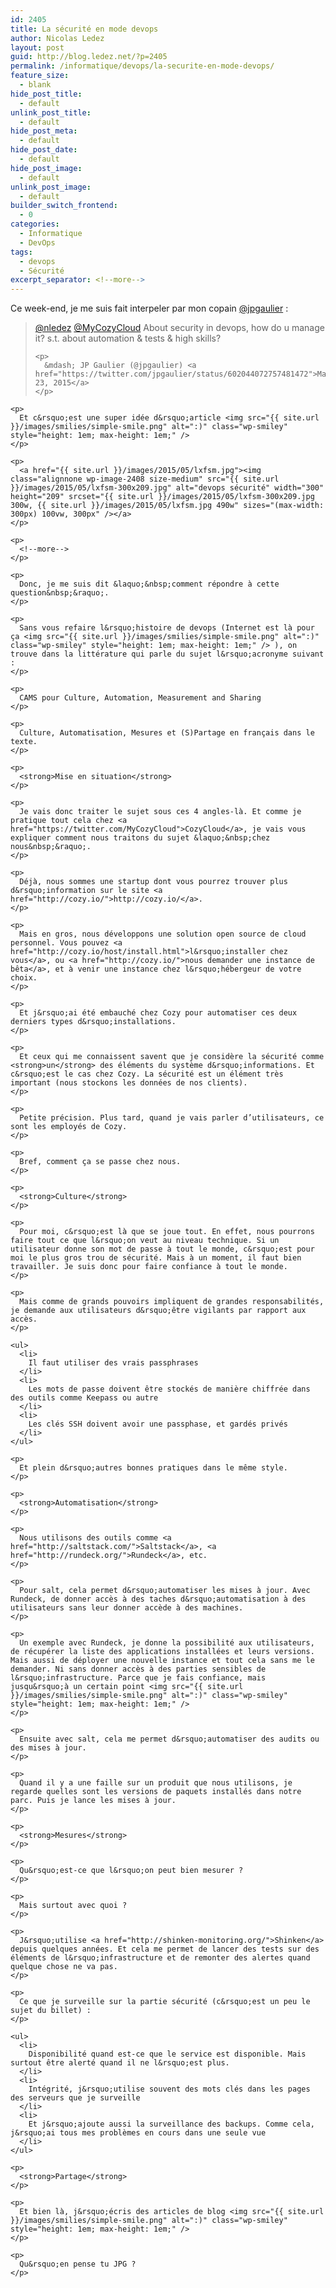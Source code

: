 ```yaml
---
id: 2405
title: La sécurité en mode devops
author: Nicolas Ledez
layout: post
guid: http://blog.ledez.net/?p=2405
permalink: /informatique/devops/la-securite-en-mode-devops/
feature_size:
  - blank
hide_post_title:
  - default
unlink_post_title:
  - default
hide_post_meta:
  - default
hide_post_date:
  - default
hide_post_image:
  - default
unlink_post_image:
  - default
builder_switch_frontend:
  - 0
categories:
  - Informatique
  - DevOps
tags:
  - devops
  - Sécurité
excerpt_separator: <!--more-->
---
```

Ce week-end, je me suis fait interpeler par mon copain [@jpgaulier](https://twitter.com/jpgaulier/) :

<div class="post-embed">
  <blockquote class="twitter-tweet" width="500">
    <p lang="en" dir="ltr">
      <a href="https://twitter.com/nledez">@nledez</a> <a href="https://twitter.com/MyCozyCloud">@MyCozyCloud</a> About security in devops, how do u manage it? s.t. about automation & tests & high skills?
    </p>
    
    <p>
      &mdash; JP Gaulier (@jpgaulier) <a href="https://twitter.com/jpgaulier/status/602044072757481472">May 23, 2015</a>
    </p>
  </blockquote>
  
  <p>
    </div> 
    
    <p>
      Et c&rsquo;est une super idée d&rsquo;article <img src="{{ site.url }}/images/smilies/simple-smile.png" alt=":)" class="wp-smiley" style="height: 1em; max-height: 1em;" />
    </p>
    
    <p>
      <a href="{{ site.url }}/images/2015/05/lxfsm.jpg"><img class="alignnone wp-image-2408 size-medium" src="{{ site.url }}/images/2015/05/lxfsm-300x209.jpg" alt="devops sécurité" width="300" height="209" srcset="{{ site.url }}/images/2015/05/lxfsm-300x209.jpg 300w, {{ site.url }}/images/2015/05/lxfsm.jpg 490w" sizes="(max-width: 300px) 100vw, 300px" /></a>
    </p>
    
    <p>
      <!--more-->
    </p>
    
    <p>
      Donc, je me suis dit &laquo;&nbsp;comment répondre à cette question&nbsp;&raquo;.
    </p>
    
    <p>
      Sans vous refaire l&rsquo;histoire de devops (Internet est là pour ça <img src="{{ site.url }}/images/smilies/simple-smile.png" alt=":)" class="wp-smiley" style="height: 1em; max-height: 1em;" /> ), on trouve dans la littérature qui parle du sujet l&rsquo;acronyme suivant :
    </p>
    
    <p>
      CAMS pour Culture, Automation, Measurement and Sharing
    </p>
    
    <p>
      Culture, Automatisation, Mesures et (S)Partage en français dans le texte.
    </p>
    
    <p>
      <strong>Mise en situation</strong>
    </p>
    
    <p>
      Je vais donc traiter le sujet sous ces 4 angles-là. Et comme je pratique tout cela chez <a href="https://twitter.com/MyCozyCloud">CozyCloud</a>, je vais vous expliquer comment nous traitons du sujet &laquo;&nbsp;chez nous&nbsp;&raquo;.
    </p>
    
    <p>
      Déjà, nous sommes une startup dont vous pourrez trouver plus d&rsquo;information sur le site <a href="http://cozy.io/">http://cozy.io/</a>.
    </p>
    
    <p>
      Mais en gros, nous développons une solution open source de cloud personnel. Vous pouvez <a href="http://cozy.io/host/install.html">l&rsquo;installer chez vous</a>, ou <a href="http://cozy.io/">nous demander une instance de bêta</a>, et à venir une instance chez l&rsquo;hébergeur de votre choix.
    </p>
    
    <p>
      Et j&rsquo;ai été embauché chez Cozy pour automatiser ces deux derniers types d&rsquo;installations.
    </p>
    
    <p>
      Et ceux qui me connaissent savent que je considère la sécurité comme <strong>un</strong> des éléments du système d&rsquo;informations. Et c&rsquo;est le cas chez Cozy. La sécurité est un élément très important (nous stockons les données de nos clients).
    </p>
    
    <p>
      Petite précision. Plus tard, quand je vais parler d’utilisateurs, ce sont les employés de Cozy.
    </p>
    
    <p>
      Bref, comment ça se passe chez nous.
    </p>
    
    <p>
      <strong>Culture</strong>
    </p>
    
    <p>
      Pour moi, c&rsquo;est là que se joue tout. En effet, nous pourrons faire tout ce que l&rsquo;on veut au niveau technique. Si un utilisateur donne son mot de passe à tout le monde, c&rsquo;est pour moi le plus gros trou de sécurité. Mais à un moment, il faut bien travailler. Je suis donc pour faire confiance à tout le monde.
    </p>
    
    <p>
      Mais comme de grands pouvoirs impliquent de grandes responsabilités, je demande aux utilisateurs d&rsquo;être vigilants par rapport aux accès.
    </p>
    
    <ul>
      <li>
        Il faut utiliser des vrais passphrases
      </li>
      <li>
        Les mots de passe doivent être stockés de manière chiffrée dans des outils comme Keepass ou autre
      </li>
      <li>
        Les clés SSH doivent avoir une passphase, et gardés privés
      </li>
    </ul>
    
    <p>
      Et plein d&rsquo;autres bonnes pratiques dans le même style.
    </p>
    
    <p>
      <strong>Automatisation</strong>
    </p>
    
    <p>
      Nous utilisons des outils comme <a href="http://saltstack.com/">Saltstack</a>, <a href="http://rundeck.org/">Rundeck</a>, etc.
    </p>
    
    <p>
      Pour salt, cela permet d&rsquo;automatiser les mises à jour. Avec Rundeck, de donner accès à des taches d&rsquo;automatisation à des utilisateurs sans leur donner accède à des machines.
    </p>
    
    <p>
      Un exemple avec Rundeck, je donne la possibilité aux utilisateurs, de récupérer la liste des applications installées et leurs versions. Mais aussi de déployer une nouvelle instance et tout cela sans me le demander. Ni sans donner accès à des parties sensibles de l&rsquo;infrastructure. Parce que je fais confiance, mais jusqu&rsquo;à un certain point <img src="{{ site.url }}/images/smilies/simple-smile.png" alt=":)" class="wp-smiley" style="height: 1em; max-height: 1em;" />
    </p>
    
    <p>
      Ensuite avec salt, cela me permet d&rsquo;automatiser des audits ou des mises à jour.
    </p>
    
    <p>
      Quand il y a une faille sur un produit que nous utilisons, je regarde quelles sont les versions de paquets installés dans notre parc. Puis je lance les mises à jour.
    </p>
    
    <p>
      <strong>Mesures</strong>
    </p>
    
    <p>
      Qu&rsquo;est-ce que l&rsquo;on peut bien mesurer ?
    </p>
    
    <p>
      Mais surtout avec quoi ?
    </p>
    
    <p>
      J&rsquo;utilise <a href="http://shinken-monitoring.org/">Shinken</a> depuis quelques années. Et cela me permet de lancer des tests sur des éléments de l&rsquo;infrastructure et de remonter des alertes quand quelque chose ne va pas.
    </p>
    
    <p>
      Ce que je surveille sur la partie sécurité (c&rsquo;est un peu le sujet du billet) :
    </p>
    
    <ul>
      <li>
        Disponibilité quand est-ce que le service est disponible. Mais surtout être alerté quand il ne l&rsquo;est plus.
      </li>
      <li>
        Intégrité, j&rsquo;utilise souvent des mots clés dans les pages des serveurs que je surveille
      </li>
      <li>
        Et j&rsquo;ajoute aussi la surveillance des backups. Comme cela, j&rsquo;ai tous mes problèmes en cours dans une seule vue
      </li>
    </ul>
    
    <p>
      <strong>Partage</strong>
    </p>
    
    <p>
      Et bien là, j&rsquo;écris des articles de blog <img src="{{ site.url }}/images/smilies/simple-smile.png" alt=":)" class="wp-smiley" style="height: 1em; max-height: 1em;" />
    </p>
    
    <p>
      Qu&rsquo;en pense tu JPG ?
    </p>
